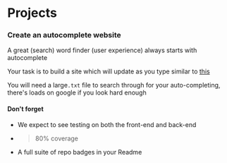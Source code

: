 # Projects
### Create an autocomplete website
A great (search) word finder (user experience) always starts with autocomplete

Your task is to build a site which will update as you type similar to [this](https://github.com/dwyl/autocomplete)

You will need a large```.txt``` file to search through for your auto-completing, there's loads on google if you look hard enough

#### Don't forget
*  We expect to see testing on both the front-end and back-end
*  >80% coverage
* A full suite of repo badges in your Readme